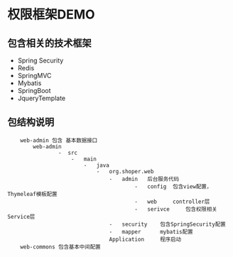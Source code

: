 #   权限框架DEMO

##  包含相关的技术框架
*   Spring Security
*   Redis
*   SpringMVC
*   Mybatis
*   SpringBoot
*   JqueryTemplate 

##  包结构说明
~~~+text
    web-admin 包含 基本数据接口
        web-admin
                -  src
                    -   main
                        -   java
                            -   org.shoper.web
                                -   admin   后台服务代码
                                        -   config  包含view配置，Thymeleaf模板配置
                                        -   web     controller层
                                        -   serivce     包含权限相关Service层
                                -   security    包含SpringSecurity配置      
                                -   mapper      mybatis配置
                                Application     程序启动
    web-commons 包含基本中间配置
~~~
